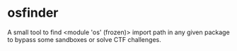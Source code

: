 # osfinder
A small tool to find &lt;module 'os' (frozen)> import path in any given package to bypass some sandboxes or solve CTF challenges.
